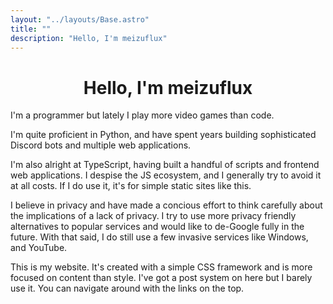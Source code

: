 ```yaml
---
layout: "../layouts/Base.astro"
title: ""
description: "Hello, I'm meizuflux"
---
```

<h1 style="text-align: center">Hello, I'm meizuflux</h1>

I'm a programmer but lately I play more video games than code.

I'm quite proficient in Python, and have spent years building sophisticated Discord bots and multiple web applications.

I'm also alright at TypeScript, having built a handful of scripts and frontend web applications. I despise the JS ecosystem, and I generally try to avoid it at all costs. If I do use it, it's for simple static sites like this.

I believe in privacy and have made a concious effort to think carefully about the implications of a lack of privacy. I try to use more privacy friendly alternatives to popular services and would like to de-Google fully in the future. With that said, I do still use a few invasive services like Windows, and YouTube.

This is my website. It's created with a simple CSS framework and is more focused on content than style. I've got a post system on here but I barely use it. You can navigate around with the links on the top.

